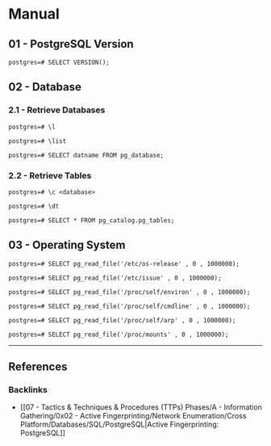 # Manual

## 01 - PostgreSQL Version

```
postgres=# SELECT VERSION();
```

## 02 - Database

### 2.1 - Retrieve Databases

```
postgres=# \l

postgres=# \list

postgres=# SELECT datname FROM pg_database;
```

### 2.2 - Retrieve Tables

```
postgres=# \c <database>

postgres=# \dt

postgres=# SELECT * FROM pg_catalog.pg_tables;
```

## 03 - Operating System

```
postgres=# SELECT pg_read_file('/etc/os-release' , 0 , 1000000);

postgres=# SELECT pg_read_file('/etc/issue' , 0 , 1000000);
```


```
postgres=# SELECT pg_read_file('/proc/self/environ' , 0 , 1000000);
```

```
postgres=# SELECT pg_read_file('/proc/self/cmdline' , 0 , 1000000);
```

```
postgres=# SELECT pg_read_file('/proc/self/arp' , 0 , 1000000);
```

```
postgres=# SELECT pg_read_file('/proc/mounts' , 0 , 1000000);
```

---
## References

### Backlinks

- [[07 - Tactics & Techniques & Procedures (TTPs) Phases/A - Information Gathering/0x02 - Active Fingerprinting/Network Enumeration/Cross Platform/Databases/SQL/PostgreSQL|Active Fingerprinting: PostgreSQL]]